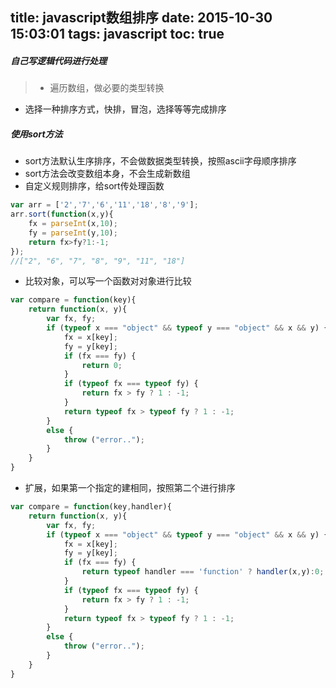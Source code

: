 title: javascript数组排序
date: 2015-10-30 15:03:01
tags: javascript
toc: true
---
##### 自己写逻辑代码进行处理
>* 遍历数组，做必要的类型转换
* 选择一种排序方式，快排，冒泡，选择等等完成排序
<!--more-->
##### 使用sort方法
* sort方法默认生序排序，不会做数据类型转换，按照ascii字母顺序排序
* sort方法会改变数组本身，不会生成新数组
* 自定义规则排序，给sort传处理函数
```javascript
var arr = ['2','7','6','11','18','8','9'];
arr.sort(function(x,y){
	fx = parseInt(x,10);
	fy = parseInt(y,10);
	return fx>fy?1:-1;
});
//["2", "6", "7", "8", "9", "11", "18"]
```
* 比较对象，可以写一个函数对对象进行比较
```javascript
var compare = function(key){
    return function(x, y){
        var fx, fy;
        if (typeof x === "object" && typeof y === "object" && x && y) {
            fx = x[key];
            fy = y[key];
            if (fx === fy) {
                return 0;
            }
            if (typeof fx === typeof fy) {
                return fx > fy ? 1 : -1;
            }
            return typeof fx > typeof fy ? 1 : -1;
        }
        else {
            throw ("error..");
        }
    }
}
```
* 扩展，如果第一个指定的建相同，按照第二个进行排序
```javascript
var compare = function(key,handler){
    return function(x, y){
        var fx, fy;
        if (typeof x === "object" && typeof y === "object" && x && y) {
            fx = x[key];
            fy = y[key];
            if (fx === fy) {
                return typeof handler === 'function' ? handler(x,y):0;
            }
            if (typeof fx === typeof fy) {
                return fx > fy ? 1 : -1;
            }
            return typeof fx > typeof fy ? 1 : -1;
        }
        else {
            throw ("error..");
        }
    }
}
```